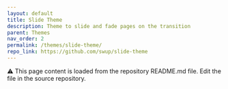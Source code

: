 ```yaml
---
layout: default
title: Slide Theme
description: Theme to slide and fade pages on the transition
parent: Themes
nav_order: 2
permalink: /themes/slide-theme/
repo_link: https://github.com/swup/slide-theme
---
```


⚠️ This page content is loaded from the repository README.md file. Edit the file in the source repository.
